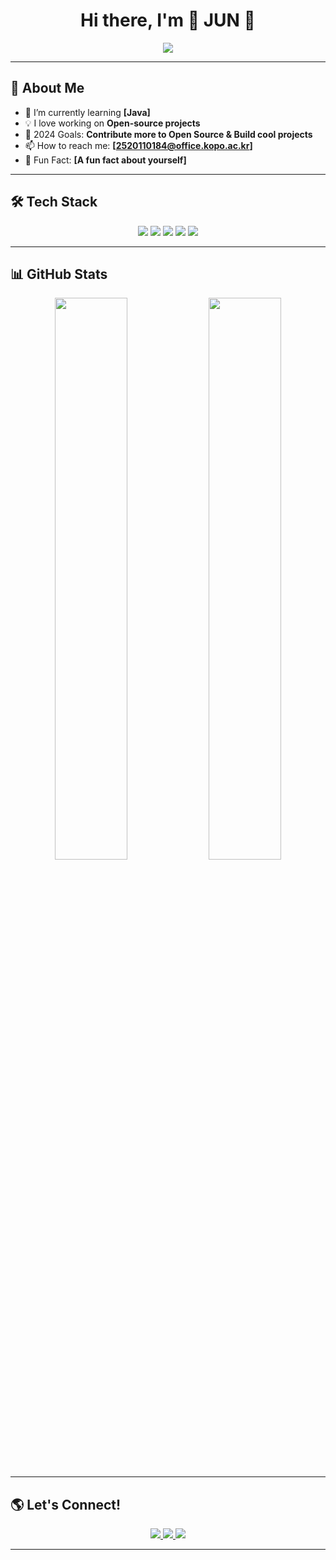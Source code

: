 <h1 align="center">Hi there, I'm 🌟 JUN 🌟</h1>
<p align="center">
  <img src="https://readme-typing-svg.herokuapp.com?font=Fira+Code&pause=1000&color=F75C7E&width=435&lines=Welcome+to+my+GitHub!;I+love+coding+and+open-source!;Let's+connect+and+collaborate!">
</p>

---

## 🚀 About Me
- 🌱 I’m currently learning **[Java]**
- 💡 I love working on **Open-source projects**
- 🎯 2024 Goals: **Contribute more to Open Source & Build cool projects**
- 📫 How to reach me: **[2520110184@office.kopo.ac.kr]**
- 🎨 Fun Fact: **[A fun fact about yourself]**

---

## 🛠 Tech Stack
<p align="center">
  <img src="https://img.shields.io/badge/-Python-3776AB?style=flat-square&logo=python&logoColor=white" />
  <img src="https://img.shields.io/badge/-JavaScript-F7DF1E?style=flat-square&logo=javascript&logoColor=black" />
  <img src="https://img.shields.io/badge/-React-61DAFB?style=flat-square&logo=react&logoColor=white" />
  <img src="https://img.shields.io/badge/-Node.js-339933?style=flat-square&logo=node.js&logoColor=white" />
  <img src="https://img.shields.io/badge/-Git-F05032?style=flat-square&logo=git&logoColor=white" />
</p>

---

## 📊 GitHub Stats
<p align="center">
  <img src="https://github-readme-stats.vercel.app/api?username=your-github-username&show_icons=true&theme=radical" width="48%" />
  <img src="https://github-readme-streak-stats.herokuapp.com/?user=your-github-username&theme=radical" width="48%" />
</p>

---

## 🌎 Let's Connect!
<p align="center">
  <a href="https://linkedin.com/in/yourprofile">
    <img src="https://img.shields.io/badge/-LinkedIn-0077B5?style=flat-square&logo=Linkedin&logoColor=white">
  </a>
  <a href="https://twitter.com/yourhandle">
    <img src="https://img.shields.io/badge/-Twitter-1DA1F2?style=flat-square&logo=twitter&logoColor=white">
  </a>
  <a href="https://your-portfolio.com">
    <img src="https://img.shields.io/badge/-Portfolio-FF5722?style=flat-square&logo=firefox&logoColor=white">
  </a>
</p>

---
